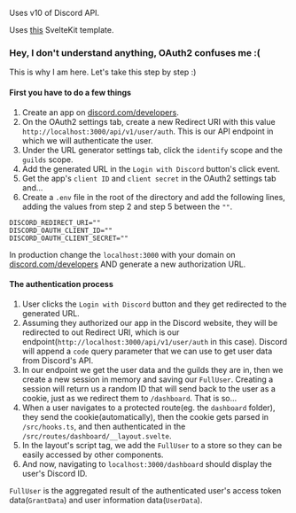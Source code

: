 Uses v10 of Discord API.

Uses [this](https://github.com/StrawHatHacker/SvelteKit-Skeleton) SvelteKit template.

### Hey, I don't understand anything, OAuth2 confuses me :(
This is why I am here. Let's take this step by step :)

#### First you have to do a few things
1. Create an app on [discord.com/developers](https://discord.com/developers/applications).
2. On the OAuth2 settings tab, create a new Redirect URI with this value `http://localhost:3000/api/v1/user/auth`. This is our API endpoint in which we will authenticate the user.
3. Under the URL generator settings tab, click the `identify` scope and the `guilds` scope.
4. Add the generated URL in the `Login with Discord` button's click event.
5. Get the app's `client ID` and `client secret` in the OAuth2 settings tab and...
6. Create a `.env` file in the root of the directory and add the following lines, adding the values from step 2 and step 5 between the `""`.
```
DISCORD_REDIRECT_URI=""
DISCORD_OAUTH_CLIENT_ID=""
DISCORD_OAUTH_CLIENT_SECRET=""
```

In production change the `localhost:3000` with your domain on [discord.com/developers](https://discord.com/developers/applications) AND generate a new authorization URL.

#### The authentication process
1. User clicks the `Login with Discord` button and they get redirected to the generated URL.
2. Assuming they authorized our app in the Discord website, they will be redirected to out Redirect URI, which is our endpoint(`http://localhost:3000/api/v1/user/auth` in this case). Discord will append a `code` query parameter that we can use to get user data from Discord's API.
3. In our endpoint we get the user data and the guilds they are in, then we create a new session in memory and saving our `FullUser`. Creating a session will return us a random ID that will send back to the user as a cookie, just as we redirect them to `/dashboard`. That is so...
4. When a user navigates to a protected route(eg. the `dashboard` folder), they send the cookie(automatically), then the cookie gets parsed in `/src/hooks.ts`, and then authenticated in the `/src/routes/dashboard/__layout.svelte`.
5. In the layout's script tag, we add the `FullUser` to a store so they can be easily accessed by other components.
6. And now, navigating to `localhost:3000/dashboard` should display the user's Discord ID.

`FullUser` is the aggregated result of the authenticated user's access token data(`GrantData`) and user information data(`UserData`).